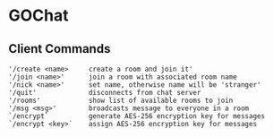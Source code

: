 # GOChat

## Client Commands
    '/create <name>     create a room and join it'
    '/join <name>'      join a room with associated room name
    '/nick <name>'      set name, otherwise name will be 'stranger'
    '/quit'             disconnects from chat server 
    '/rooms'            show list of available rooms to join
    '/msg <msg>'        broadcasts message to everyone in a room
    `/encrypt`          generate AES-256 encryption key for messages
    `/encrypt <key>`    assign AES-256 encryption key for messages
